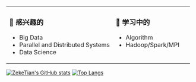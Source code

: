 <table>
<tr valign="top">
<td>
  
### 💖 感兴趣的

- Big Data
- Parallel and Distributed Systems          
- Data Science
</td>

<td>
  
### 🌱 学习中的

- Algorithm              
- Hadoop/Spark/MPI &emsp;
</td>
</tr>
</table>

  
[![ZekeTian's GitHub stats](https://github-readme-stats.zeketian.vercel.app/api?username=zeketian&count_private=true&show_icons=true)](https://github.com/ZekeTian)
[![Top Langs](https://github-readme-stats.zeketian.vercel.app/api/top-langs/?username=zeketian&layout=compact)](https://github.com/ZekeTian)
